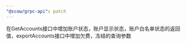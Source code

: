 ```yaml
---
"@scow/grpc-api": patch
---
```


在GetAccounts接口中增加账户状态，账户显示状态，账户白名单状态的返回值，exportAccounts接口中增加欠费，冻结的查询参数
